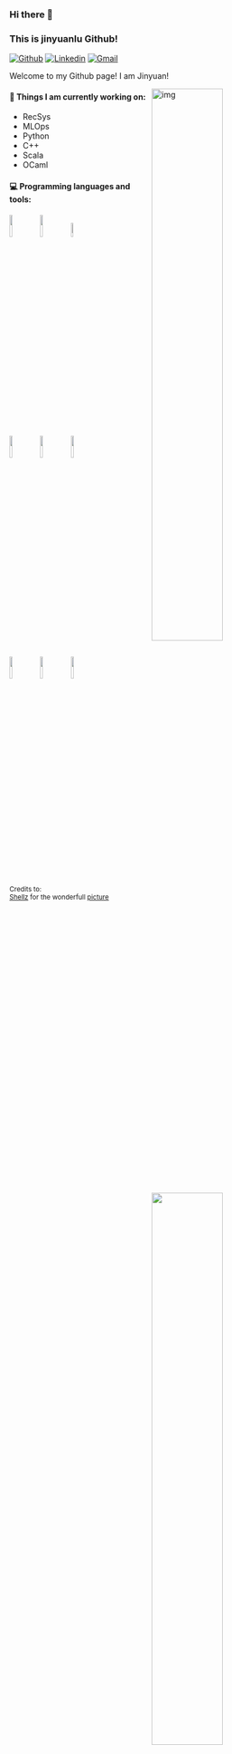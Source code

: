 ### Hi there 👋
### This is jinyuanlu Github!

[![Github](https://img.shields.io/badge/-Github-000?style=flat&logo=Github&logoColor=white)](https://github.com/jinyuanlu)
[![Linkedin](https://img.shields.io/badge/-LinkedIn-blue?style=flat&logo=Linkedin&logoColor=white)](https://www.linkedin.com/in/jinyuanlu/)
[![Gmail](https://img.shields.io/badge/-Gmail-c14438?style=flat&logo=Gmail&logoColor=white)](mailto:me@jinyuanlu.net)

Welcome to my Github page! I am Jinyuan!  

<img align="right" alt="img" src="https://cdnb.artstation.com/p/assets/images/images/003/965/097/4k/shellz-art-tomwillfixit-25.jpg?1478990906" width="50%" height="auto" />


#### 🌱 Things I am currently working on: 
- RecSys
- MLOps
- Python
- C++
- Scala
- OCaml



#### :computer: Programming languages and tools: 
<p>
	<img width="50%" align="right" src="https://github-readme-stats.vercel.app/api?username=jinyuanlu&show_icons=true&hide_border=true" />

<code><img width="10%" src="https://www.vectorlogo.zone/logos/scala-lang/scala-lang-ar21.svg"></code>
<code><img width="10%" src="https://www.vectorlogo.zone/logos/python/python-ar21.svg"></code>
<code><img width="8%" src="https://www.vectorlogo.zone/logos/ocaml/ocaml-icon.svg"></code>
<br />
<code><img width="10%" src="https://www.vectorlogo.zone/logos/kubernetes/kubernetes-ar21.svg"></code>
  <code><img width="10%" src="https://www.vectorlogo.zone/logos/nvidia/nvidia-ar21.svg"></code>
<code><img width="10%" src="https://www.vectorlogo.zone/logos/linux/linux-ar21.svg"></code>
<br />
<code><img width="10%" src="https://www.vectorlogo.zone/logos/apache_spark/apache_spark-ar21.svg"></code>
<code><img width="10%" src="https://www.vectorlogo.zone/logos/tensorflow/tensorflow-ar21.svg"></code>
<code><img width="10%" src="https://www.vectorlogo.zone/logos/apache_hadoop/apache_hadoop-ar21.svg"></code>
</p>

<sub>Credits to: <br/>[Shellz](https://www.artstation.com/shellz-art) for the wonderfull [picture](https://www.artstation.com/artwork/qbP9n)</sub>
